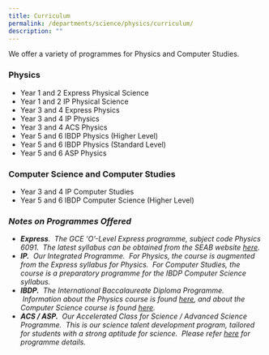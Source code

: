 ```yaml
---
title: Curriculum
permalink: /departments/science/physics/curriculum/
description: ""
---
```

We offer a variety of programmes for Physics and Computer Studies.

### Physics

*   Year 1 and 2 Express Physical Science
*   Year 1 and 2 IP Physical Science
*   Year 3 and 4 Express Physics
*   Year 3 and 4 IP Physics
*   Year 3 and 4 ACS Physics
*   Year 5 and 6 IBDP Physics (Higher Level)
*   Year 5 and 6 IBDP Physics (Standard Level)
*   Year 5 and 6 ASP Physics

### Computer Science and Computer Studies

*   Year 3 and 4 IP Computer Studies
*   Year 5 and 6 IBDP Computer Science (Higher Level)

### _Notes on Programmes Offered_

*   _**Express**.  The GCE ‘O’-Level Express programme, subject code Physics 6091.  The latest syllabus can be obtained from the SEAB website [here](https://www.seab.gov.sg/home/examinations/gce-o-level/o-level-syllabuses-examined-for-school-candidates-2021)._
*   _**IP.**  Our Integrated Programme.  For Physics, the course is augmented from the Express syllabus for Physics.  For Computer Studies, the course is a preparatory programme for the IBDP Computer Science syllabus._
*   _**IBDP.**  The International Baccalaureate Diploma Programme.  Information about the Physics course is found [here](http://www.ibo.org/programmes/diploma-programme/curriculum/sciences/physics/), and about the Computer Science course is found [here](https://www.ibo.org/programmes/diploma-programme/curriculum/sciences/computer-science/)._
*   _**ACS / ASP.**  Our Accelerated Class for Science /_ _Advanced Science Programme.  This is our science talent development program, tailored for students with a strong aptitude for science.  Please refer [here](/departments/science/special-programmes/) for programme details._